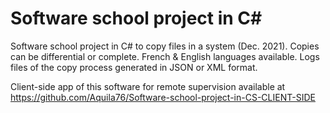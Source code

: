 # Software school project in C#
Software school project in C# to copy files in a system (Dec. 2021). Copies can be differential or complete. French & English languages available. Logs files of the copy process generated in JSON or XML format.

Client-side app of this software for remote supervision available at https://github.com/Aquila76/Software-school-project-in-CS-CLIENT-SIDE
